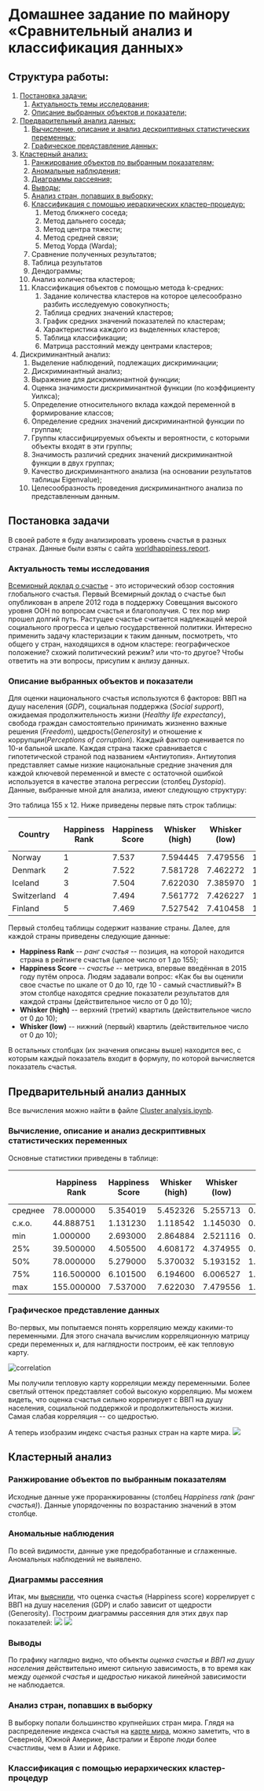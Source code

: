 # Домашнее задание по майнору «Сравнительный анализ и классификация данных»
## Структура работы:
1.  [Постановка задачи:](#par1)
    1. [Актуальность темы исследования;](#par1.1)
    2. [Описание выбранных объектов и показатели;](#par1.2)
2.	[Предварительный анализ данных:](#par2)
    1. [Вычисление, описание и анализ дескриптивных статистических переменных;](#par2.1)
    2. [Графическое представление данных;](#par2.2)
3.	[Кластерный анализ:](#par3)
    1. [Ранжирование объектов по выбранным показателям;](#par3.1)
    2. [Аномальные наблюдения;](#par3.2)
    3. [Диаграммы рассеяния;](#par3.3)
    4. [Выводы;](#par3.4)
    5. [Анализ стран, попавших в выборку;](#par3.5)
    6. [Классификация с помощью иерархических кластер-процедур:](#par3.6)
        1. Метод ближнего соседа;
        2. Метод дальнего соседа;
        3. Метод центра тяжести;
        4. Метод средней связи;
        5. Метод Уорда (Warda);
    7. Сравнение полученных результатов;
    8. Таблица результатов
    9. Дендограммы;
    10. Анализ количества кластеров;
    11. Классификация объектов с помощью метода k-средних:
        1. Задание количества кластеров на которое целесообразно разбить исследуемую совокупность;
        2. Таблица средних значений кластеров;
        3. График средних значений показателей по кластерам;
        4. Характеристика каждого из выделенных кластеров;
        5. Таблица классификации;
        6. Матрица расстояний между центрами кластеров;
4. Дискриминантный анализ:
    1. Выделение наблюдений, подлежащих дискриминации;
    2. Дискриминантный анализ;
    3. Выражение для дискриминантной функции;
    4. Оценка значимости дискриминантной функции (по коэффициенту Уилкса);
    5. Определение относительного вклада каждой переменной в формирование классов;
    6. Определение средних значений дискриминантной функции по группам;
    7. Группы классифицируемых объекты и вероятности, с которыми объекты входят в эти группы;
    8. Значимость различий средних значений дискриминантной функции в двух группах;
    9. Качество дискриминантного анализа (на основании результатов таблицы Eigenvalue);
    10. Целесообразность проведения дискриминантного анализа по представленным данным.

## Постановка задачи <a name="par1"></a>
В своей работе я буду анализировать уровень счастья в разных странах.
Данные были взяты с сайта [worldhappiness.report](http://worldhappiness.report/ed/2017/).
### Актуальность темы исследования <a name="par1.1"></a>
[Всемирный доклад о счастье](https://ru.wikipedia.org/wiki/Всемирный_доклад_о_счастье) - это исторический обзор состояния глобального счастья.
Первый Всемирный доклад о счастье был опубликован в апреле 2012 года в поддержку Совещания высокого уровня ООН по вопросам счастья и благополучия. С тех пор мир прошел долгий путь. Растущее счастье считается надлежащей мерой социального прогресса и целью государственной политики. Интересно применить задачу кластеризации к таким данным, посмотреть, что общего у стран, находящихся в одном кластере: географическое положение? схожий политический режим? или что-то другое? Чтобы ответить на эти вопросы, присупим к анлизу данных. 
### Описание выбранных объектов и показатели <a name="par1.2"></a>
Для оценки национального счастья используются 6 факторов: ВВП на душу населения (*GDP*), социальная поддержка (*Social support*), ожидаемая продолжительность жизни (*Healthy life expectancy*), свобода граждан самостоятельно принимать жизненно важные решения (*Freedom*), щедрость(*Generosity*) и отношение к коррупции(*Perceptions of corruption*). Каждый фактор оценивается по 10-и бальной шкале. Каждая страна также сравнивается с гипотетической страной под названием «Антиутопия». Антиутопия представляет самые низкие национальные средние значения для каждой ключевой переменной и вместе с остаточной ошибкой используется в качестве эталона регрессии (столбец *Dystopia*).
Данные, выбранные мной для анализа, имеют следующую структуру:

Это таблица 155 x 12. Ниже приведены первые пять строк таблицы:

|Country |Happiness Rank|Happiness Score	|Whisker (high)	|Whisker (low)	|GDP	|Social support	|Health Life Expectancy	|Freedom |Generosity	|Trust (Government Corruption)| Dystopia|
|---------|---|---|---|---|---|---|---|---|---|---|---|
|Norway|1|7.537	|7.594445|7.479556|1.616463|1.533524|0.796667|0.635423|0.362012|0.315964|2.277027|
|Denmark	|2	|7.522	|7.581728	|7.462272	|1.482383	|1.551122|0.792566|0.626007|0.355280|0.400770|2.313707|
|Iceland	|3	|7.504	|7.622030	|7.385970	|1.480633	|1.610574|0.833552|0.627163|0.475540|0.153527|2.322715|
|Switzerland	|4	|7.494	|7.561772	|7.426227	|1.564980	|1.516912|0.858131|0.620071|0.290549|0.367007|2.276716|
|Finland	|5	|7.469	|7.527542	|7.410458	|1.443572	|1.540247|0.809158|0.617951|0.245483|0.382612|2.430182|

Первый столбец таблицы содержит название страны. Далее, для каждой страны приведены следующие данные:

*  **Happiness Rank** -- *ранг счастья* -- позиция, на которой находится страна в рейтинге счастья (целое число от 1 до 155);
* **Happiness Score** -- *счастье* -- метрика, впервые введённая в 2015 году путём опроса. Людям задавали вопрос: «Как бы вы оценили свое счастье по шкале от 0 до 10, где 10 - самый счастливый?» В этом столбце находятся средние показатели результатов для каждой страны (действительное число от 0 до 10);
* **Whisker (high)** -- верхний (третий) квартиль (действительное число от 0 до 10);
* **Whisker (low)** -- нижний (первый) квартиль (действительное число от 0 до 10);

В остальных столбцах (их значения описаны выше) находится вес, с которым каждый показатель входит в формулу, по которой вычисляется показатель счастья.

## Предварительный анализ данных<a name="par2"></a>

Все вычисления можно найти в файле [Cluster analysis.ipynb](https://github.com/maduardar/Statistical_analysis/blob/master/Cluster%20analysis.ipynb).

### Вычисление, описание и анализ дескриптивных статистических переменных<a name="par2.1"></a>
Основные статистики приведены в таблице:

|   | Happiness Rank | Happiness Score | Whisker (high) | Whisker (low) | GDP| Social support | Healthy life expectancy | Freedom    | Generosity | Perceptions of corruption | Dystopia|
|----------------|-----------------|----------------|---------------|------------|----------------|-------------------------|------------|------------|---------------------------|------------|------------|
|среднее          | 78.000000       | 5.354019       | 5.452326      | 5.255713   | 0.984718       | 1.188898                | 0.551341   | 0.408786   | 0.246883                  | 0.123120   | 1.850238   |
| с.к.о.            | 44.888751       | 1.131230       | 1.118542      | 1.145030   | 0.420793       | 0.287263                | 0.237073   | 0.149997   | 0.134780                  | 0.101661   | 0.500028   |
| min            | 1.000000        | 2.693000       | 2.864884      | 2.521116   | 0.000000       | 0.000000                | 0.000000   | 0.000000   | 0.000000                  | 0.000000   | 0.377914   |
| 25%            | 39.500000       | 4.505500       | 4.608172      | 4.374955   | 0.663371       | 1.042635                | 0.369866   | 0.303677   | 0.154106                  | 0.057271   | 1.591291   |
| 50%            | 78.000000       | 5.279000       | 5.370032      | 5.193152   | 1.064578       | 1.253918                | 0.606042   | 0.437454   | 0.231538                  | 0.089848   | 1.832910   |
| 75%            | 116.500000      | 6.101500       | 6.194600      | 6.006527   | 1.318027       | 1.414316                | 0.723008   | 0.516561   | 0.323762                  | 0.153296   | 2.144654   |
| max            | 155.000000      | 7.537000       | 7.622030      | 7.479556   | 1.870766       | 1.610574                | 0.949492   | 0.658249   | 0.838075                  | 0.464308   | 3.117485   |

### Графическое представление данных <a name="par2.2"></a>
Во-первых, мы попытаемся понять корреляцию между какими-то переменными. Для этого сначала вычислим корреляционную матрицу среди переменных и, для наглядности построим, её как тепловую карту.

![correlation](https://github.com/maduardar/Statistical_analysis/blob/master/Images/corr.png)

Мы получили тепловую карту корреляции между переменными. Более светлый оттенок представляет собой высокую корреляцию. Мы можем видеть, что оценка счастья сильно коррелирует с ВВП на душу населения,  социальной поддержкой и продолжительность жизни. Самая слабая корреляция -- со щедростью.

А теперь изобразим индекс счастья разных стран на карте мира.<a name="pic1">
<img src="https://github.com/maduardar/Statistical_analysis/blob/master/Images/Plot%201.png">

## Кластерный анализ <a name="par3"></a>
### Ранжирование объектов по выбранным показателям <a name="par3.1"></a>
Исходные данные уже проранжированны (столбец *Happiness rank (ранг счастья)*). Данные упорядоченны по возрастанию значений в этом столбце.
### Аномальные наблюдения <a name="par3.2"></a>
По всей видимости, данные уже предобработанные и сглаженные. Аномальных наблюдений не выявлено.
### Диаграммы рассеяния <a name="par3.3"></a>
Итак, мы [выяснили](#par2.2), что оценка счастья (Happiness score) коррелирует с ВВП на душу населения (GDP) и слабо зависит от щедрости (Generosity). Построим диаграммы рассеяния для этих двух пар показателей:
<img src="https://github.com/maduardar/Statistical_analysis/blob/master/Images/diag1.png"> <img src="https://github.com/maduardar/Statistical_analysis/blob/master/Images/diag2.png">
### Выводы <a name="par3.4"></a>
По графику наглядно видно, что объекты *оценка счастья* и *ВВП на душу населения* действительно имеют сильную зависимость, в то время как между *оценкой счастья* и *щедростью* никакой линейной зависимости не наблюдается.
### Анализ стран, попавших в выборку <a name="par3.5"></a>
В выборку попали большинство крупнейших стран мира. Глядя на распределение индекса счастья на [карте мира](#pic1), можно заметить, что в Северной, Южной Америке, Австралии и Европе люди более счастливы, чем в Азии и Африке.
### Классификация с помощью иерархических кластер-процедур <a name="par3.6"></a>
